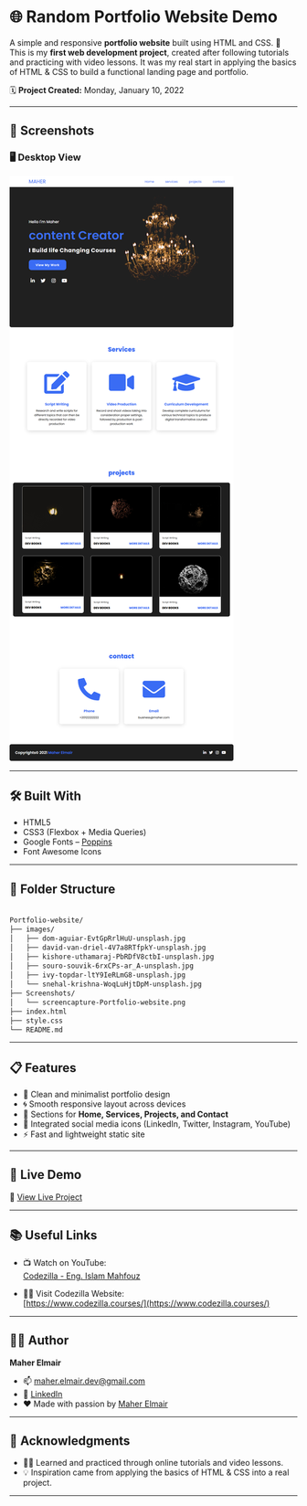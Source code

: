 # 🌐 Random Portfolio Website Demo

A simple and responsive **portfolio website** built using HTML and CSS.
📌 This is my **first web development project**, created after following tutorials and practicing with video lessons.
It was my real start in applying the basics of HTML & CSS to build a functional landing page and portfolio.

🗓️ **Project Created:** Monday, January 10, 2022

---

## 📸 Screenshots

### 🖥️ Desktop View

![Desktop Preview](/Screenshots/screencapture-Portfolio-website.png)

---

## 🛠️ Built With

- HTML5
- CSS3 (Flexbox + Media Queries)
- Google Fonts – [Poppins](https://fonts.google.com/specimen/Poppins)
- Font Awesome Icons

---

## 📂 Folder Structure

```

Portfolio-website/
├── images/
│   ├── dom-aguiar-EvtGpRrlHuU-unsplash.jpg
│   ├── david-van-driel-4V7a8RTfpkY-unsplash.jpg
│   ├── kishore-uthamaraj-PbRDfV8ctbI-unsplash.jpg
│   ├── souro-souvik-6rxCPs-ar_A-unsplash.jpg
│   ├── ivy-topdar-ltY9IeRLmG8-unsplash.jpg
│   └── snehal-krishna-WoqLuHjtDpM-unsplash.jpg
├── Screenshots/
│   └── screencapture-Portfolio-website.png
├── index.html
├── style.css
└── README.md

```

---

## 📋 Features

- 🎯 Clean and minimalist portfolio design
- 🌀 Smooth responsive layout across devices
- 📱 Sections for **Home, Services, Projects, and Contact**
- 🔗 Integrated social media icons (LinkedIn, Twitter, Instagram, YouTube)
- ⚡ Fast and lightweight static site

---

## 🚀 Live Demo

🔗 [View Live Project](https://maher-elmair.github.io/Random-portfolio-website-demo/)

---

## 📚 Useful Links

- 📺 Watch on YouTube:  
  [Codezilla - Eng. Islam Mahfouz](https://www.youtube.com/watch?v=cARGOrtiWt4&list=PLuXY3ddo_8nwyBVa1I3xHXYgpQHJ1Z0wn&index=2)

- 👨‍💻 Visit Codezilla Website:  
  [https://www.codezilla.courses/](https://www.codezilla.courses/)

---

## 🧑‍💻 Author

**Maher Elmair**

- 📫 [maher.elmair.dev@gmail.com](mailto:maher.elmair.dev@gmail.com)
- 🔗 [LinkedIn](https://www.linkedin.com/in/maher-elmair-831042237)
- ❤️ Made with passion by [Maher Elmair](https://maher-elmair.github.io/My_Website)

---

## 🙏 Acknowledgments

- 👨‍🏫 Learned and practiced through online tutorials and video lessons.
- 💡 Inspiration came from applying the basics of HTML & CSS into a real project.

---
